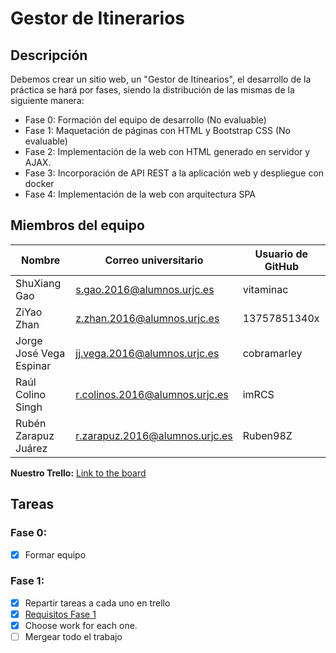 # Gestor de Itinerarios

## Descripción
Debemos crear un sitio web, un "Gestor de Itinearios", el desarrollo de la práctica se hará por fases, siendo la distribución de las mismas de la siguiente manera:
* Fase 0: Formación del equipo de desarrollo (No evaluable)
* Fase 1: Maquetación de páginas con HTML y Bootstrap CSS (No evaluable)
* Fase 2: Implementación de la web con HTML generado en servidor y AJAX.
* Fase 3: Incorporación de API REST a la aplicación web y despliegue con docker
* Fase 4: Implementación de la web con arquitectura SPA

## Miembros del equipo

Nombre | Correo universitario | Usuario de GitHub
------------ | ------------------------- | -------------
ShuXiang Gao | s.gao.2016@alumnos.urjc.es | vitaminac
ZiYao Zhan | z.zhan.2016@alumnos.urjc.es | 13757851340x
Jorge José Vega Espinar | jj.vega.2016@alumnos.urjc.es | cobramarley
Raúl Colino Singh | r.colinos.2016@alumnos.urjc.es | imRCS
Rubén Zarapuz Juárez | r.zarapuz.2016@alumnos.urjc.es | Ruben98Z



**Nuestro Trello:** [Link to the board](https://trello.com/invite/b/CFMjhg2A/1ff5190ce7e6a0f923e44a404e82d269/daw-g8)

## Tareas
### Fase 0:
- [x] Formar equipo


### Fase 1:
- [x] Repartir tareas a cada uno en trello
- [x] [Requisitos Fase 1](https://docs.google.com/document/d/1cW3UCiqWrq4Fk3JF0MOUjiyEdfOuw9rs257IqyN8ILs/edit?usp=sharing)
- [x] Choose work for each one.
- [ ] Mergear todo el trabajo

